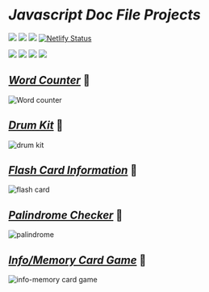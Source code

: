 # _Javascript Doc File Projects_
<img src="https://img.shields.io/badge/JavaScript Doc Projects-Javascript-yellow" /> <img src="https://img.shields.io/badge/Course-Full%20Stack%20JavaScript%20Web%20Developer%20Bootcamp-brightgreen" /> <img src="https://img.shields.io/badge/Instructor-Hitesh%20Chowdhary%20Sir-orange" />
[![Netlify Status](https://api.netlify.com/api/v1/badges/24689925-d1f1-434c-a82e-0780baef19cc/deploy-status)](https://app.netlify.com/sites/js-palindrome-checker/deploys)
<br>

<img src="https://img.shields.io/badge/Project 1-Word Counter-5D3FD3" /> <img src="https://img.shields.io/badge/Project 2-Drum Kit-5D3FD3" /> <img src="https://img.shields.io/badge/Project 3-Flash Card Information-5D3FD3" /> <img src="https://img.shields.io/badge/Project 4-Palindrome Checker-5D3FD3" />

## _[Word Counter](https://wordcounter-js.netlify.app/)_ 🔗
![Word counter](https://user-images.githubusercontent.com/91872149/209664699-adf6cff4-7097-49a5-8aed-039102e81f40.png)

## _[Drum Kit](https://drum-kit-in-js.netlify.app/)_ 🔗
![drum kit](https://user-images.githubusercontent.com/91872149/209892030-f51c4e29-12ed-46f9-9e64-3b032e986c2f.png)

## _[Flash Card Information](https://flash-card-information-in-js.netlify.app/)_ 🔗
![flash card](https://user-images.githubusercontent.com/91872149/210039051-bf018b39-52af-4d3c-9db5-75c895cf0320.png)


## _[Palindrome Checker](https://js-palindrome-checker.netlify.app/)_ 🔗
![palindrome](https://user-images.githubusercontent.com/91872149/210039264-14a47119-c629-46c8-9b20-e988495c2901.png)

## _[Info/Memory Card Game](https://info-memory-card-game.netlify.app/)_ 🔗
![info-memory card game](https://user-images.githubusercontent.com/91872149/210045024-4d6c088c-561c-45e6-9a61-c2d69b734cc2.png)

